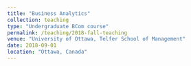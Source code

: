 ```yaml
---
title: "Business Analytics"
collection: teaching
type: "Undergraduate BCom course"
permalink: /teaching/2018-fall-teaching
venue: "University of Ottawa, Telfer School of Management"
date: 2018-09-01
location: "Ottawa, Canada"
---
```

